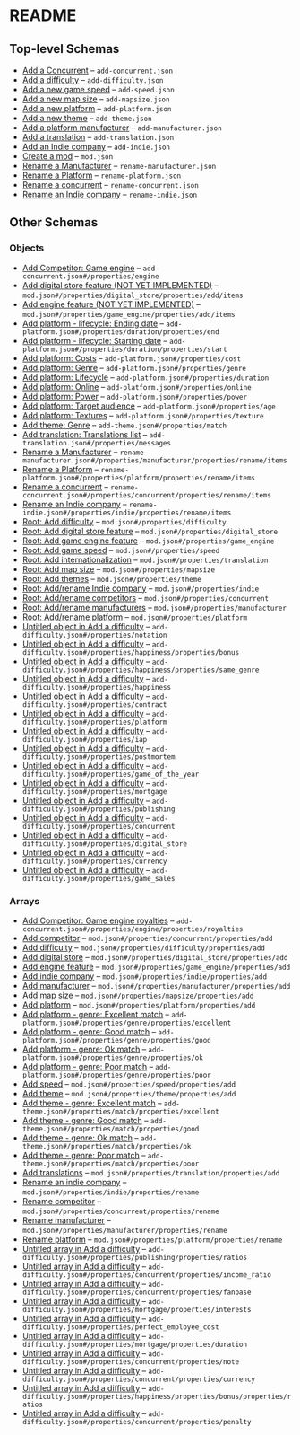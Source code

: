 # README

## Top-level Schemas

-   [Add a Concurrent](./add-concurrent.md "Add a new competitor") – `add-concurrent.json`
-   [Add a difficulty](./add-difficulty.md "Add a new difficulty") – `add-difficulty.json`
-   [Add a new game speed](./add-speed.md "Add a new game speed") – `add-speed.json`
-   [Add a new map size](./add-mapsize.md "Add a new map size (define the number of competitors)") – `add-mapsize.json`
-   [Add a new platform](./add-platform.md "Add a new platform") – `add-platform.json`
-   [Add a new theme](./add-theme.md "Add a theme") – `add-theme.json`
-   [Add a platform manufacturer](./add-manufacturer.md "Add a manufacturer") – `add-manufacturer.json`
-   [Add a translation](./add-translation.md "Add a translation") – `add-translation.json`
-   [Add an Indie company](./add-indie.md "Add an indie company") – `add-indie.json`
-   [Create a mod](./generic.md "Generic structure of a mod") – `mod.json`
-   [Rename a Manufacturer](./rename-manufacturer.md "Rename a manufacturer") – `rename-manufacturer.json`
-   [Rename a Platform](./rename-platform.md "Rename a platform") – `rename-platform.json`
-   [Rename a concurrent](./rename-concurrent.md "Rename a concurrent") – `rename-concurrent.json`
-   [Rename an Indie company](./rename-indie.md "Rename an indie company") – `rename-indie.json`

## Other Schemas

### Objects

-   [Add Competitor: Game engine](./add-concurrent-properties-add-competitor-game-engine.md) – `add-concurrent.json#/properties/engine`
-   [Add digital store feature (NOT YET IMPLEMENTED)](./generic-properties-root-add-digital-store-feature-properties-add-digital-store-add-digital-store-feature-not-yet-implemented.md) – `mod.json#/properties/digital_store/properties/add/items`
-   [Add engine feature (NOT YET IMPLEMENTED)](./generic-properties-root-add-game-engine-feature-properties-add-engine-feature-add-engine-feature-not-yet-implemented.md) – `mod.json#/properties/game_engine/properties/add/items`
-   [Add platform - lifecycle: Ending date](./add-platform-properties-add-platform-lifecycle-properties-add-platform---lifecycle-ending-date.md "Discontinuation date of the platform") – `add-platform.json#/properties/duration/properties/end`
-   [Add platform - lifecycle: Starting date](./add-platform-properties-add-platform-lifecycle-properties-add-platform---lifecycle-starting-date.md "Release date of the platform") – `add-platform.json#/properties/duration/properties/start`
-   [Add platform: Costs](./add-platform-properties-add-platform-costs.md "Development and license costs") – `add-platform.json#/properties/cost`
-   [Add platform: Genre](./add-platform-properties-add-platform-genre.md "Platform/genre matches") – `add-platform.json#/properties/genre`
-   [Add platform: Lifecycle](./add-platform-properties-add-platform-lifecycle.md) – `add-platform.json#/properties/duration`
-   [Add platform: Online](./add-platform-properties-add-platform-online.md) – `add-platform.json#/properties/online`
-   [Add platform: Power](./add-platform-properties-add-platform-power.md) – `add-platform.json#/properties/power`
-   [Add platform: Target audience](./add-platform-properties-add-platform-target-audience.md) – `add-platform.json#/properties/age`
-   [Add platform: Textures](./add-platform-properties-add-platform-textures.md "Platform's textures") – `add-platform.json#/properties/texture`
-   [Add theme: Genre](./add-theme-properties-add-theme-genre.md "Theme/genre matches") – `add-theme.json#/properties/match`
-   [Add translation: Translations list](./add-translation-properties-add-translation-translations-list.md "KEY: VALUE") – `add-translation.json#/properties/messages`
-   [Rename a Manufacturer](./generic-properties-root-addrename-manufacturers-properties-rename-manufacturer-rename-a-manufacturer.md "Rename a manufacturer") – `rename-manufacturer.json#/properties/manufacturer/properties/rename/items`
-   [Rename a Platform](./generic-properties-root-addrename-platform-properties-rename-platform-rename-a-platform.md "Rename a platform") – `rename-platform.json#/properties/platform/properties/rename/items`
-   [Rename a concurrent](./generic-properties-root-addrename-competitors-properties-rename-competitor-rename-a-concurrent.md "Rename a concurrent") – `rename-concurrent.json#/properties/concurrent/properties/rename/items`
-   [Rename an Indie company](./generic-properties-root-addrename-indie-company-properties-rename-an-indie-company-rename-an-indie-company.md "Rename an indie company") – `rename-indie.json#/properties/indie/properties/rename/items`
-   [Root: Add difficulty](./generic-properties-root-add-difficulty.md "To manipulate custom difficulties") – `mod.json#/properties/difficulty`
-   [Root: Add digital store feature](./generic-properties-root-add-digital-store-feature.md "To manipulate digital store (NOT IMPLEMENTED YET)") – `mod.json#/properties/digital_store`
-   [Root: Add game engine feature](./generic-properties-root-add-game-engine-feature.md "To manipulate game engine (NOT IMPLEMENTED YET)") – `mod.json#/properties/game_engine`
-   [Root: Add game speed](./generic-properties-root-add-game-speed.md "To manipulate game speeds") – `mod.json#/properties/speed`
-   [Root: Add internationalization](./generic-properties-root-add-internationalization.md "To manipulate translations") – `mod.json#/properties/translation`
-   [Root: Add map size](./generic-properties-root-add-map-size.md "To manipulate map sizes") – `mod.json#/properties/mapsize`
-   [Root: Add themes](./generic-properties-root-add-themes.md "To manipulate themes") – `mod.json#/properties/theme`
-   [Root: Add/rename Indie company](./generic-properties-root-addrename-indie-company.md "To manipulate indie companies") – `mod.json#/properties/indie`
-   [Root: Add/rename competitors](./generic-properties-root-addrename-competitors.md "To manipulate concurrents") – `mod.json#/properties/concurrent`
-   [Root: Add/rename manufacturers](./generic-properties-root-addrename-manufacturers.md "To manipulate manufacturers") – `mod.json#/properties/manufacturer`
-   [Root: Add/rename platform](./generic-properties-root-addrename-platform.md "To manipulate platforms") – `mod.json#/properties/platform`
-   [Untitled object in Add a difficulty](./add-difficulty-properties-notation.md "Score configuration") – `add-difficulty.json#/properties/notation`
-   [Untitled object in Add a difficulty](./add-difficulty-properties-happiness-properties-bonus.md "Employee happiness bonus (Not implemented yet)") – `add-difficulty.json#/properties/happiness/properties/bonus`
-   [Untitled object in Add a difficulty](./add-difficulty-properties-happiness-properties-same_genre.md "Genre repetition") – `add-difficulty.json#/properties/happiness/properties/same_genre`
-   [Untitled object in Add a difficulty](./add-difficulty-properties-happiness.md "Employee happiness configuration") – `add-difficulty.json#/properties/happiness`
-   [Untitled object in Add a difficulty](./add-difficulty-properties-contract.md "Contracts configuration") – `add-difficulty.json#/properties/contract`
-   [Untitled object in Add a difficulty](./add-difficulty-properties-platform.md "Platforms configuration") – `add-difficulty.json#/properties/platform`
-   [Untitled object in Add a difficulty](./add-difficulty-properties-iap.md "In-App purchase rate") – `add-difficulty.json#/properties/iap`
-   [Untitled object in Add a difficulty](./add-difficulty-properties-postmortem.md "Post-mortem configuration (game report)") – `add-difficulty.json#/properties/postmortem`
-   [Untitled object in Add a difficulty](./add-difficulty-properties-game_of_the_year.md "Game of the year configuration") – `add-difficulty.json#/properties/game_of_the_year`
-   [Untitled object in Add a difficulty](./add-difficulty-properties-mortgage.md "Mortgage configuration") – `add-difficulty.json#/properties/mortgage`
-   [Untitled object in Add a difficulty](./add-difficulty-properties-publishing.md "Publishing offers configuration") – `add-difficulty.json#/properties/publishing`
-   [Untitled object in Add a difficulty](./add-difficulty-properties-concurrent.md "Competitors configuration") – `add-difficulty.json#/properties/concurrent`
-   [Untitled object in Add a difficulty](./add-difficulty-properties-digital_store.md "Digital stores configuration") – `add-difficulty.json#/properties/digital_store`
-   [Untitled object in Add a difficulty](./add-difficulty-properties-currency.md "Currency configuration") – `add-difficulty.json#/properties/currency`
-   [Untitled object in Add a difficulty](./add-difficulty-properties-game_sales.md "Game sales configuration") – `add-difficulty.json#/properties/game_sales`

### Arrays

-   [Add Competitor: Game engine royalties](./add-concurrent-properties-add-competitor-game-engine-properties-add-competitor-game-engine-royalties.md "Range for the concurrent engine royalties") – `add-concurrent.json#/properties/engine/properties/royalties`
-   [Add competitor](./generic-properties-root-addrename-competitors-properties-add-competitor.md "Add a new concurrent") – `mod.json#/properties/concurrent/properties/add`
-   [Add difficulty](./generic-properties-root-add-difficulty-properties-add-difficulty.md "Add a new difficulty") – `mod.json#/properties/difficulty/properties/add`
-   [Add digital store](./generic-properties-root-add-digital-store-feature-properties-add-digital-store.md "Add a new feature") – `mod.json#/properties/digital_store/properties/add`
-   [Add engine feature](./generic-properties-root-add-game-engine-feature-properties-add-engine-feature.md "Add a new feature") – `mod.json#/properties/game_engine/properties/add`
-   [Add indie company](./generic-properties-root-addrename-indie-company-properties-add-indie-company.md "Add a new indie company") – `mod.json#/properties/indie/properties/add`
-   [Add manufacturer](./generic-properties-root-addrename-manufacturers-properties-add-manufacturer.md "Add a new manufacturer") – `mod.json#/properties/manufacturer/properties/add`
-   [Add map size](./generic-properties-root-add-map-size-properties-add-map-size.md "Add a new map size") – `mod.json#/properties/mapsize/properties/add`
-   [Add platform](./generic-properties-root-addrename-platform-properties-add-platform.md "Add a new platform") – `mod.json#/properties/platform/properties/add`
-   [Add platform - genre: Excellent match](./add-platform-properties-add-platform-genre-properties-add-platform---genre-excellent-match.md) – `add-platform.json#/properties/genre/properties/excellent`
-   [Add platform - genre: Good match](./add-platform-properties-add-platform-genre-properties-add-platform---genre-good-match.md) – `add-platform.json#/properties/genre/properties/good`
-   [Add platform - genre: Ok match](./add-platform-properties-add-platform-genre-properties-add-platform---genre-ok-match.md) – `add-platform.json#/properties/genre/properties/ok`
-   [Add platform - genre: Poor match](./add-platform-properties-add-platform-genre-properties-add-platform---genre-poor-match.md) – `add-platform.json#/properties/genre/properties/poor`
-   [Add speed](./generic-properties-root-add-game-speed-properties-add-speed.md "Add a new game speed") – `mod.json#/properties/speed/properties/add`
-   [Add theme](./generic-properties-root-add-themes-properties-add-theme.md "Add a new themes") – `mod.json#/properties/theme/properties/add`
-   [Add theme - genre: Excellent match](./add-theme-properties-add-theme-genre-properties-add-theme---genre-excellent-match.md) – `add-theme.json#/properties/match/properties/excellent`
-   [Add theme - genre: Good match](./add-theme-properties-add-theme-genre-properties-add-theme---genre-good-match.md) – `add-theme.json#/properties/match/properties/good`
-   [Add theme - genre: Ok match](./add-theme-properties-add-theme-genre-properties-add-theme---genre-ok-match.md) – `add-theme.json#/properties/match/properties/ok`
-   [Add theme - genre: Poor match](./add-theme-properties-add-theme-genre-properties-add-theme---genre-poor-match.md) – `add-theme.json#/properties/match/properties/poor`
-   [Add translations](./generic-properties-root-add-internationalization-properties-add-translations.md "Add a new translation") – `mod.json#/properties/translation/properties/add`
-   [Rename an indie company](./generic-properties-root-addrename-indie-company-properties-rename-an-indie-company.md "Rename a indie company") – `mod.json#/properties/indie/properties/rename`
-   [Rename competitor](./generic-properties-root-addrename-competitors-properties-rename-competitor.md "Rename a concurrent") – `mod.json#/properties/concurrent/properties/rename`
-   [Rename manufacturer](./generic-properties-root-addrename-manufacturers-properties-rename-manufacturer.md "Rename a manufacturer") – `mod.json#/properties/manufacturer/properties/rename`
-   [Rename platform](./generic-properties-root-addrename-platform-properties-rename-platform.md "Rename a platform") – `mod.json#/properties/platform/properties/rename`
-   [Untitled array in Add a difficulty](./add-difficulty-properties-publishing-properties-ratios.md "Efficiency of the previous parameters (the higher the better)") – `add-difficulty.json#/properties/publishing/properties/ratios`
-   [Untitled array in Add a difficulty](./add-difficulty-properties-concurrent-properties-income_ratio.md "Range Used to compute the prepayment of a trade-publishing deal prepayment = note \* income_ratio") – `add-difficulty.json#/properties/concurrent/properties/income_ratio`
-   [Untitled array in Add a difficulty](./add-difficulty-properties-concurrent-properties-fanbase.md "Range Fans gained per game published") – `add-difficulty.json#/properties/concurrent/properties/fanbase`
-   [Untitled array in Add a difficulty](./add-difficulty-properties-mortgage-properties-interests.md "Mortgage interests (in percent)") – `add-difficulty.json#/properties/mortgage/properties/interests`
-   [Untitled array in Add a difficulty](./add-difficulty-properties-perfect_employee_cost.md "Salary range of a perfect employee (lower/higher)") – `add-difficulty.json#/properties/perfect_employee_cost`
-   [Untitled array in Add a difficulty](./add-difficulty-properties-mortgage-properties-duration.md "Mortgage duration in years (minimum / maximum)") – `add-difficulty.json#/properties/mortgage/properties/duration`
-   [Untitled array in Add a difficulty](./add-difficulty-properties-concurrent-properties-note.md "Range Games scores for trade-publishing games") – `add-difficulty.json#/properties/concurrent/properties/note`
-   [Untitled array in Add a difficulty](./add-difficulty-properties-concurrent-properties-currency.md "Range Money made when a competitor makes a game") – `add-difficulty.json#/properties/concurrent/properties/currency`
-   [Untitled array in Add a difficulty](./add-difficulty-properties-happiness-properties-bonus-properties-ratios.md "Amount of happiness restored by the bonus") – `add-difficulty.json#/properties/happiness/properties/bonus/properties/ratios`
-   [Untitled array in Add a difficulty](./add-difficulty-properties-concurrent-properties-penalty.md "Range Penality of trade-publishing games (if you fail to meet the expectations)") – `add-difficulty.json#/properties/concurrent/properties/penalty`
